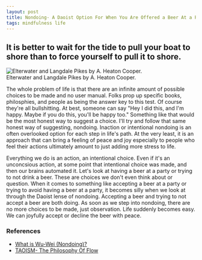```yaml
---
layout: post
title: Nondoing- A Daoist Option For When You Are Offered a Beer At a Party
tags: mindfulness life
---
```


## It is better to wait for the tide to pull your boat to shore than to force yourself to pull it to shore.

![Elterwater and Langdale Pikes by A. Heaton Cooper.](https://upload.wikimedia.org/wikipedia/commons/thumb/2/2d/Elterwater_and_Langdale_Pikes_-_The_English_Lakes_-_A._Heaton_Cooper.jpg/800px-Elterwater_and_Langdale_Pikes_-_The_English_Lakes_-_A._Heaton_Cooper.jpg?20160807114644g "Elterwater and Langdale Pikes by A. Heaton Cooper.")  
Elterwater and Langdale Pikes by A. Heaton Cooper.  

The whole problem of life is that there are an infinite amount of possible choices to be made and no user manual. Folks prop up specific books, philosphies, and people as being the answer key to this test. Of course they're all bullshitting. At best, someone can say "Hey I did this, and I'm happy. Maybe if you do this, you'll be happy too." Something like that would be the most honest way to suggest a choice. I'll try and follow that same honest way of suggesting, nondoing. Inaction or intentional nondoing is an often overlooked option for each step in life's path. At the very least, it is an approach that can bring a feeling of peace and joy especially to people who feel their actions ultimately amount to just adding more stress to life.

Everything we do is an action, an intentional choice. Even if it's an unconcsious action, at some point that intentional choice was made, and then our brains automated it. Let's look at having a beer at a party or trying to not drink a beer. These are choices we don't even think about or question. When it comes to something like accepting a beer at a party or trying to avoid having a beer at a party, it becomes silly when we look at through the Daoist lense of nondoing. Accepting a beer and trying to not accept a beer are both doing. As soon as we step into nondoing, there are no more choices to be made, just observation. Life suddenly becomes easy. We can joyfully accept or decline the beer with peace.

### References

- [What is Wu-Wei (Nondoing)?](https://taopage.org/nondoing.html)
- [TAOISM- The Philosophy Of Flow](https://www.youtube.com/watch?v=JtGtqmC5wU4)